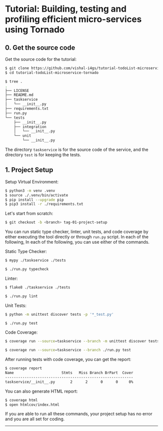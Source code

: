 # Tutorial: Building, testing and profiling efficient micro-services using Tornado

## 0. Get the source code

Get the source code for the tutorial:

``` bash
$ git clone https://github.com/vishal-i4gs/tutorial-todoList-microservice-tornado.git
$ cd tutorial-todoList-microservice-tornado

$ tree .
.
├── LICENSE
├── README.md
├── taskservice
│   └── __init__.py
├── requirements.txt
├── run.py
└── tests
    ├── __init__.py
    ├── integration
    │   └── __init__.py
    └── unit
        └── __init__.py
```

The directory `taskservice` is  for the source code of the service, and the directory `test` is for keeping the tests.

## 1. Project Setup

Setup Virtual Environment:

``` bash
$ python3 -m venv .venv
$ source ./.venv/bin/activate
$ pip install --upgrade pip
$ pip3 install -r ./requirements.txt
```

Let's start from scratch:

``` bash
$ git checkout -b <branch> tag-01-project-setup
```

You can run static type checker, linter, unit tests, and code coverage by either executing the tool directly or through `run.py` script. In each of the following, In each of the following, you can use either of the commands.

Static Type Checker:

``` bash
$ mypy ./taskservice ./tests

$ ./run.py typecheck
```

Linter:

``` bash
$ flake8 ./taskservice ./tests

$ ./run.py lint
```

Unit Tests:

``` bash
$ python -m unittest discover tests -p '*_test.py'

$ ./run.py test
```

Code Coverage:

``` bash
$ coverage run --source=taskservice --branch -m unittest discover tests -p '*_test.py'

$ coverage run --source=taskservice --branch ./run.py test
```

After running tests with code coverage, you can get the report:

``` bash
$ coverage report
Name                      Stmts   Miss Branch BrPart  Cover
-----------------------------------------------------------
taskservice/__init__.py       2      2      0      0     0%
```

You can also generate HTML report:

``` bash
$ coverage html
$ open htmlcov/index.html
```

If you are able to run all these commands, your project setup has no error and you are all set for coding.

---
